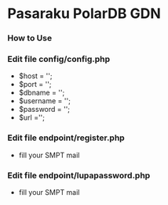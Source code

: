 # Pasaraku PolarDB GDN

### How to Use

### Edit file config/config.php 

- $host = '';
- $port = '';
- $dbname = '';
- $username = '';
- $password = '';
- $url ='';

### Edit file endpoint/register.php
- fill your SMPT mail
### Edit file endpoint/lupapassword.php
- fill your SMPT mail
